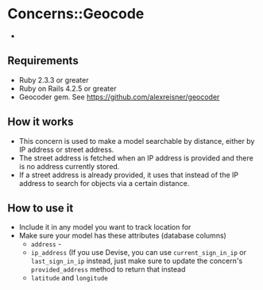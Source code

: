 # Concerns::Geocode
* 

## Requirements
* Ruby 2.3.3 or greater
* Ruby on Rails 4.2.5 or greater
* Geocoder gem. See https://github.com/alexreisner/geocoder

## How it works
* This concern is used to make a model searchable by distance, either by IP address or street address.
* The street address is fetched when an IP address is provided and there is no address currently stored.
* If a street address is already provided, it uses that instead of the IP address to search for objects via a certain distance.

## How to use it
* Include it in any model you want to track location for
* Make sure your model has these attributes (database columns)
  * `address` - 
  * `ip_address` (If you use Devise, you can use `current_sign_in_ip` or `last_sign_in_ip` instead, just make sure to update the concern's `provided_address` method to return that instead
  * `latitude` and `longitude`
